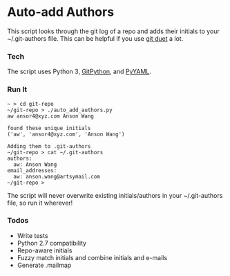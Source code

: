 # Auto-add Authors

This script looks through the git log of a repo and adds their initials to your ~/.git-authors file. This can be helpful if you use [git duet](https://github.com/git-duet/git-duet) a lot.

### Tech

The script uses Python 3, [GitPython](https://github.com/gitpython-developers/GitPython), and [PyYAML](https://github.com/yaml/pyyaml).

### Run It

```
~ > cd git-repo
~/git-repo > ./auto_add_authors.py
aw ansor4@xyz.com Anson Wang

found these unique initials
('aw', 'ansor4@xyz.com', 'Anson Wang')

Adding them to .git-authors
~/git-repo > cat ~/.git-authors
authors:
  aw: Anson Wang
email_addresses:
  aw: anson.wang@artsymail.com
~/git-repo >
```

The script will never overwrite existing initials/authors in your ~/.git-authors file, so run it wherever!

### Todos

- Write tests
- Python 2.7 compatibility
- Repo-aware initials
- Fuzzy match initials and combine initials and e-mails
- Generate .mailmap
